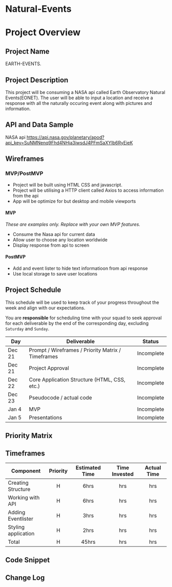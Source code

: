 # Natural-Events
# Project Overview

## Project Name

EARTH-EVENTS.

## Project Description

This project will be consuming a NASA api called Earth Observatory Natural Events(EONET). The user will be able to input a location and receive a response with all the naturally occuring event along with pictures and information.

## API and Data Sample
NASA api https://api.nasa.gov/planetary/apod?api_key=SuNMNenq9Fhd4NHja3iwsdJ4PFmSaXYIb6RyEieK

## Wireframes



### MVP/PostMVP
- Project will be built using HTML CSS and javascript.
- Project will be utilising a HTTP client called Axios to access information from the api
- App will be optimize for but desktop and mobile viewports

#### MVP 
*These are examples only. Replace with your own MVP features.*

- Consume the Nasa api for current data 
- Allow user to choose any location worldwide
- Display response from api to screen

#### PostMVP  
- Add and event lister to hide text informatioon from api response
- Use local storage to save user locations

## Project Schedule

This schedule will be used to keep track of your progress throughout the week and align with our expectations.  

You are **responsible** for scheduling time with your squad to seek approval for each deliverable by the end of the corresponding day, excluding `Saturday` and `Sunday`.

|  Day | Deliverable | Status
|---|---| ---|
|Dec 21| Prompt / Wireframes / Priority Matrix / Timeframes | Incomplete
|Dec 21| Project Approval | Incomplete
|Dec 22| Core Application Structure (HTML, CSS, etc.) | Incomplete
|Dec 23| Pseudocode / actual code | Incomplete
|Jan 4| MVP | Incomplete
|Jan 5| Presentations | Incomplete

## Priority Matrix



## Timeframes



| Component | Priority | Estimated Time | Time Invested | Actual Time |
| --- | :---: |  :---: | :---: | :---: |
| Creating Structure | H | 6hrs| hrs | hrs |
| Working with API | H | 6hrs| hrs | hrs |
| Adding Eventlister| H |  3hrs|  hrs | hrs|
| Styling application|H | 2hrs| hrs| hrs|
| Total | H | 45hrs| hrs | hrs |

## Code Snippet

  


## Change Log
 
